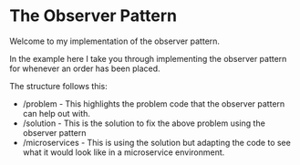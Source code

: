 # The Observer Pattern

Welcome to my implementation of the observer pattern.

In the example here I take you through implementing the observer pattern for whenever an order has been placed.

The structure follows this:
 - /problem - This highlights the problem code that the observer pattern can help out with.
 - /solution - This is the solution to fix the above problem using the observer pattern
 - /microservices - This is using the solution but adapting the code to see what it would look like in a microservice environment.